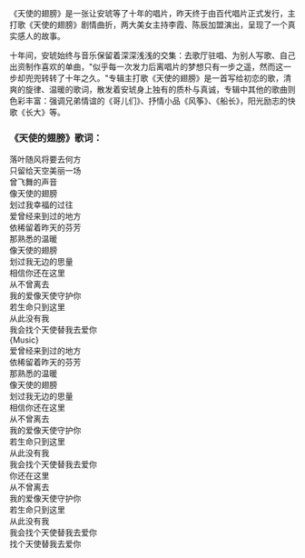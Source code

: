 

《天使的翅膀》是一张让安琥等了十年的唱片，昨天终于由百代唱片正式发行，主打歌《天使的翅膀》剧情曲折，两大美女主持李霞、陈辰加盟演出，呈现了一个真实感人的故事。

十年间，安琥始终与音乐保留着深深浅浅的交集：去歌厅驻唱、为别人写歌、自己出资制作喜欢的单曲，"似乎每一次发力后离唱片的梦想只有一步之遥，然而这一步却兜兜转转了十年之久。"专辑主打歌《天使的翅膀》是一首写给初恋的歌，清爽的旋律、温暖的歌词，散发着安琥身上独有的质朴与真诚，专辑中其他的歌曲则色彩丰富：强调兄弟情谊的《哥儿们》、抒情小品《风筝》、《船长》，阳光励志的快歌《长大》等。

### 《天使的翅膀》歌词：

落叶随风将要去何方  
只留给天空美丽一场  
曾飞舞的声音  
像天使的翅膀  
划过我幸福的过往  
爱曾经来到过的地方  
依稀留着昨天的芬芳  
那熟悉的温暖  
像天使的翅膀  
划过我无边的思量  
相信你还在这里  
从不曾离去  
我的爱像天使守护你  
若生命只到这里  
从此没有我  
我会找个天使替我去爱你  
{Music}  
爱曾经来到过的地方  
依稀留着昨天的芬芳  
那熟悉的温暖  
像天使的翅膀  
划过我无边的思量  
相信你还在这里  
从不曾离去  
我的爱像天使守护你  
若生命只到这里  
从此没有我  
我会找个天使替我去爱你  
你还在这里  
从不曾离去  
我的爱像天使守护你  
若生命只到这里  
从此没有我  
我会找个天使替我去爱你  
找个天使替我去爱你

